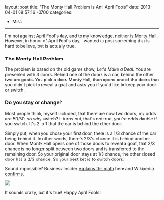 layout: post
title:  "The Monty Hall Problem is Anti April Fools"
date:   2013-04-01 08:57:16 -0700
categories:
  - Misc
---

 I'm not against April Fool's day, and to my knowledge, neither is Monty Hall. However, in honor of April Fool's day, I wanted to post something that is hard to believe, but is actually true. 

### The Monty Hall Problem

 The problem is based on the old game show, *Let's Make a Deal*. You are presented with 3 doors. Behind one of the doors is a car, behind the other two are goats. You pick a door. Monty Hall, then opens one of the doors that you didn't pick to reveal a goat and asks you if you'd like to keep your door or switch. 

### Do you stay or change?

 Most people think, myself included, that there are now two doors, my odds are 50/50, so why switch? It turns out, that's not true, you're odds double if you switch. It's 2 to 1 that the car is behind the other door. 

 Simply put, when you chose your first door, there is a 1/3 chance of the car being behind it. In other words, there's 2/3's chance it is behind another door. When Monty Hall opens one of those doors to reveal a goat, that 2/3 chance is no longer split between two doors and is transferred to the remaining door. So your original door stays at 1/3 chance, the other closed door has a 2/3 chance. So your best bet is to switch doors. 

 Sound impossible? Business Insider  [explains the math](http://www.businessinsider.com/the-monty-hall-problem-2013-3?op=1)  here and Wikipedia  [confirms](http://en.wikipedia.org/wiki/Monty_Hall_problem). 

  ![](/attachments/1faf98b2d621500746e5b7c23207c3b4/image.png)  

 It sounds crazy, but it's true! Happy April Fools!

